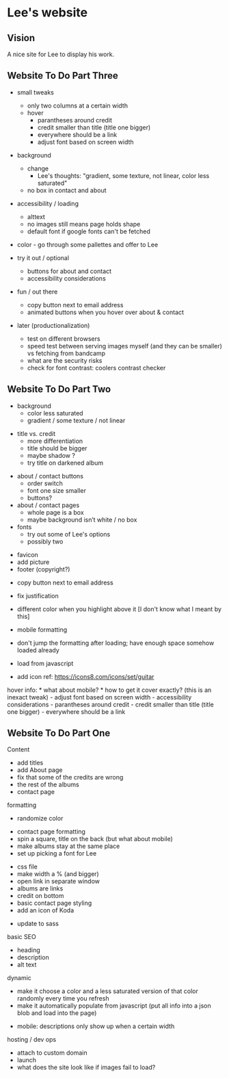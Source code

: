 # Lee's website

## Vision
A nice site for Lee to display his work.

## Website To Do Part Three
- small tweaks
    * only two columns at a certain width
    * hover
        * parantheses around credit 
        * credit smaller than title (title one bigger)
        * everywhere should be a link
        * adjust font based on screen width
- background
    * change
        - Lee's thoughts: "gradient, some texture, not linear, color less saturated"
    * no box in contact and about
- accessibility / loading
    * alttext
    - no images still means page holds shape
    - default font if google fonts can't be fetched
- color - go through some pallettes and offer to Lee
- try it out / optional
    - buttons for about and contact
    - accessibility considerations
- fun / out there
    - copy button next to email address
    - animated buttons when you hover over about & contact

- later (productionalization)
    - test on different browsers
    - speed test between serving images myself (and they can be smaller) vs fetching from bandcamp
    - what are the security risks
    - check for font contrast: coolers contrast checker

## Website To Do Part Two
- background
    - color less saturated
    - gradient / some texture / not linear
* title vs. credit
    * more differentiation
    * title should be bigger
    * maybe shadow ? 
    * try title on darkened album
- about / contact buttons
    * order switch
    * font one size smaller
    - buttons?
- about / contact pages
    - whole page is a box
    - maybe background isn’t white / no box
- fonts
    * try out some of Lee's options
    * possibly two
* favicon
* add picture
* footer (copyright?)
- copy button next to email address
* fix justification
- different color when you highlight above it [I don't know what I meant by this]

- mobile formatting
- don't jump the formatting after loading; have enough space somehow loaded already
- load from javascript
* add icon ref: https://icons8.com/icons/set/guitar

hover info:
    * what about mobile?
    * how to get it cover exactly? (this is an inexact tweak)
    - adjust font based on screen width
    - accessibility considerations
    - parantheses around credit 
    - credit smaller than title (title one bigger)
    - everywhere should be a link


## Website To Do Part One
Content
* add titles
* add About page
* fix that some of the credits are wrong
* the rest of the albums
* contact page

formatting
* randomize color
- contact page formatting
- spin a square, title on the back (but what about mobile)
- make albums stay at the same place
- set up picking a font for Lee
* css file
* make width a % (and bigger)
* open link in separate window
* albums are links
* credit on bottom
* basic contact page styling
* add an icon of Koda
- update to sass

basic SEO
- heading
- description
- alt text

dynamic
- make it choose a color and a less saturated version of that color randomly every time you refresh
- make it automatically populate from javascript (put all info into a json blob and load into the page)
* mobile: descriptions only show up when a certain width

hosting / dev ops
- attach to custom domain
- launch
- what does the site look like if images fail to load?

